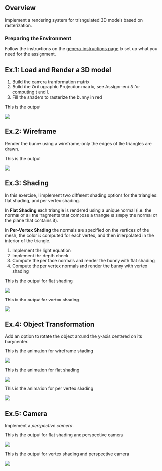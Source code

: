 ## Overview

Implement a rendering system for triangulated 3D models based on rasterization.

### Preparing the Environment

Follow the instructions on the [general instructions page](../Rules.md) to set up what you need for the assignment.

## Ex.1: Load and Render a 3D model

1. Build the camera tranformation matrix
2. Build the Orthographic Projection matrix, see Assignment 3 for computing t and l.
3. Fill the shaders to rasterize the bunny in red

This is the output

![](orthographic/simple.png)

## Ex.2: Wireframe

Render the bunny using a wireframe; only the edges of the triangles are drawn.

This is the output

![](orthographic/wireframe.png)


## Ex.3: Shading

In this exercise, I implement two different shading options for the triangles: flat shading, and per vertex shading.

In **Flat Shading** each triangle is rendered using a unique normal (i.e. the normal of all the fragments that compose a triangle is simply the normal of the plane that contains it).

In **Per-Vertex Shading** the normals are specified on the vertices of the mesh, the color is computed for each vertex, and then interpolated in the interior of the triangle.

1. Implement the light equation
2. Implement the depth check
3. Compute the per face normals and render the bunny with flat shading
4. Compute the per vertex normals and render the bunny with vertex shading

This is the output for flat shading

![](orthographic/flat_shading.png)

This is the output for vertex shading

![](orthographic/pv_shading.png)


## Ex.4: Object Transformation

Add an option to rotate the object around the y-axis centered on its barycenter.

This is the animation for wireframe shading

![](orthographic/wire_bunny.gif)

This is the animation for flat shading

![](orthographic/flat_bunny.gif)

This is the animation for per vertex shading

![](orthographic/pv_bunny.gif)

## Ex.5: Camera

Implement a *perspective camera*.

This is the output for flat shading and perspective camera

![](perspective/flat_shading.png)

This is the output for vertex shading and perspective camera

![](perspective/pv_shading.png)

